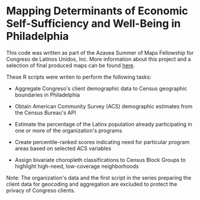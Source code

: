 # Mapping Determinants of Economic Self-Sufficiency and Well-Being in Philadelphia

This code was written as part of the Azavea Summer of Maps Fellowship for Congreso de Latinos Unidos, Inc. More information about this project and a selection of final produced maps can be found [here](https://www.summerofmaps.com/projects/2019-congreso-de-latinos-unidos).

These R scripts were writen to perform the following tasks:

* Aggregate Congreso's client demographic data to Census geographic boundaries in Philadelphia

* Obtain American Community Survey (ACS) demographic estimates from the Census Bureau's API

* Estimate the percentage of the Latinx population already participating in one or more of the organization's programs

* Create percentile-ranked scores indicating need for particular program areas based on selected ACS variables

* Assign bivariate choropleth classifications to Census Block Groups to highlight high-need, low-coverage neighborhoods

Note: The organization's data and the first script in the series preparing the client data for geocoding and aggregation are excluded to protect the privacy of Congreso clients. 


